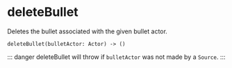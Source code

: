 # deleteBullet

Deletes the bullet associated with the given bullet actor.

```luau
deleteBullet(bulletActor: Actor) -> ()
```

::: danger
deleteBullet will throw if `bulletActor` was not made by a `Source`.
:::
